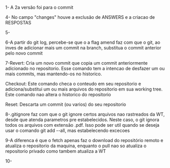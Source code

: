 1- A 2a versão foi para o commit

4- No campo "changes" houve a exclusão de ANSWERS e a criacao de RESPOSTAS

5-

6-A partir do git log, percebe-se que o a flag amend faz com que o git, ao inves de adicionar mais um commit na branch, substitua
o commit anterior pelo novo commit

7-Revert: Cria um novo commit que copia um commit anteriormente adicionado no repositorio. Esse comando
tem a intencao de desfazer um ou mais commits, mas mantendo-os no historico.

Checkout: Este comando checa o conteudo em seu repositorio e adiciona/substitui um ou mais arquivos do repositorio em sua working tree.
Este comando nao altera o historico do repositorio

Reset: Descarta um commit (ou varios) do seu repositorio

8-.gitignore faz com que o git ignore certos arquivos nao rastreados da WT, desde que atenda parametros pre estabelecidos. Neste caso,
o git ignora todos os arquivos com extensão .pdf. Isso pode ser util quando se deseja usar o comando git add --all, mas estabelecendo
excecoes

9-A diferenca é que o fetch apenas faz o download do repositório remoto e atualiza o repositorio da maquina, enquanto o pull nao so
atualiza o repositorio privado como tambem atualiza a WT

10-

